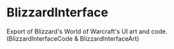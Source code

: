 # BlizzardInterface
Export of Blizzard's World of Warcraft's UI art and code. (BlizzardInterfaceCode &amp; BlizzardInterfaceArt)

